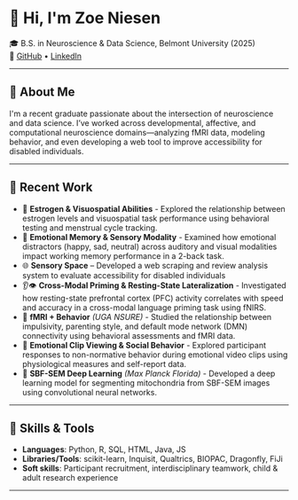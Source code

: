 # 👋 Hi, I'm Zoe Niesen

🎓 B.S. in Neuroscience & Data Science, Belmont University (2025)  
🔗 [GitHub](https://github.com/zniesen) • [LinkedIn](www.linkedin.com/in/zniesen)

---

## 🧠 About Me

I'm a recent graduate passionate about the intersection of neuroscience and data science. I’ve worked across developmental, affective, and computational neuroscience domains—analyzing fMRI data, modeling behavior, and even developing a web tool to improve accessibility for disabled individuals.

---

## 🧪 Recent Work

- 🧬 **Estrogen & Visuospatial Abilities** - Explored the relationship between estrogen levels and visuospatial task performance using behavioral testing and menstrual cycle tracking.
- 🔄 **Emotional Memory & Sensory Modality** - Examined how emotional distractors (happy, sad, neutral) across auditory and visual modalities impact working memory performance in a 2-back task.
- 🌐 **Sensory Space** – Developed a web scraping and review analysis system to evaluate accessibility for disabled individuals
- 👂👁️ **Cross-Modal Priming & Resting-State Lateralization** - Investigated how resting-state prefrontal cortex (PFC) activity correlates with speed and accuracy in a cross-modal language priming task using fNIRS.
- 🧠 **fMRI + Behavior** *(UGA NSURE)* - Studied the relationship between impulsivity, parenting style, and default mode network (DMN) connectivity using behavioral assessments and fMRI data.
- 🎥 **Emotional Clip Viewing & Social Behavior** - Explored participant responses to non-normative behavior during emotional video clips using physiological measures and self-report data.
- 🔬 **SBF-SEM Deep Learning** *(Max Planck Florida)* - Developed a deep learning model for segmenting mitochondria from SBF-SEM images using convolutional neural networks.

---

## 🧰 Skills & Tools

- **Languages**: Python, R, SQL, HTML, Java, JS
- **Libraries/Tools**: scikit-learn, Inquisit, Qualtrics, BIOPAC, Dragonfly, FiJi  
- **Soft skills**: Participant recruitment, interdisciplinary teamwork, child & adult research experience

---
